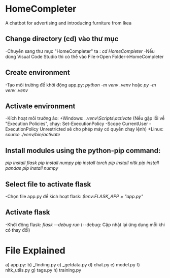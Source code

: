 # HomeCompleter
A chatbot for advertising and introducing furniture from Ikea

## Change directory (cd) vào thư mục

-Chuyển sang thư mục "HomeCompleter" ta : *cd HomeCompleter*
-Nếu dùng Visual Code Studio thì có thể vào File->Open Folder->HomeCompleter

## Create environment

-Tạo môi trường để khởi động app.py: *python -m venv .venv* hoặc *py -m venv .venv*

## Activate environment

-Kích hoạt môi trường ảo:
+Windows: *.\.venv\Scripts\activate*
(Nếu gặp lỗi về "Execution Policies", chạy: Set-ExecutionPolicy -Scope CurrentUser -ExecutionPolicy Unrestricted
sẽ cho phép máy có quyền chạy lệnh)
+Linux: *source ./venv/bin/activate*

## Install modules using the python-pip command:
*pip install flask*
*pip install numpy*
*pip install torch*
*pip install nltk*
*pip install pandas*
*pip install numpy*

## Select file to activate flask

-Chọn file app.py để kích hoạt flask: *$env:FLASK_APP = "app.py"*

## Activate flask

-Khởi động flask: *flask --debug run*
(--debug: Cập nhật lại ứng dụng mỗi khi có thay đổi) 

# File Explained
a) app.py: 
b) _finding.py
c) _getdata.py
d) chat.py
e) model.py
f) nltk_utils.py
g) tags.py
h) training.py